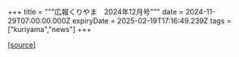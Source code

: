 +++
title = """広報くりやま　2024年12月号"""
date = 2024-11-29T07:00:00.000Z
expiryDate = 2025-02-19T17:16:49.239Z
tags = ["kuriyama","news"]
+++


[[source]](https://www.town.kuriyama.hokkaido.jp/site/koho/29562.html)
